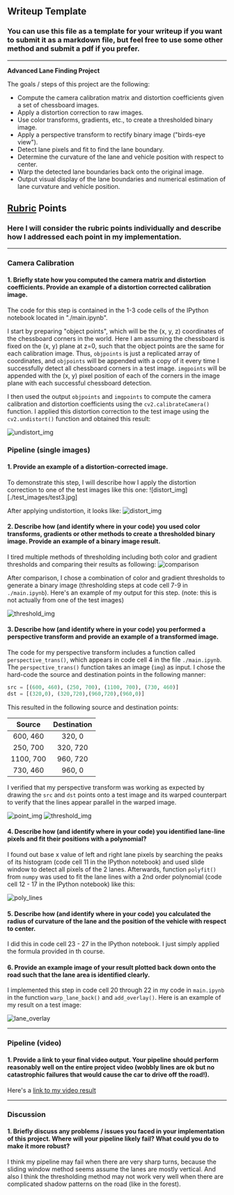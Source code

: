 ## Writeup Template

### You can use this file as a template for your writeup if you want to submit it as a markdown file, but feel free to use some other method and submit a pdf if you prefer.

---

**Advanced Lane Finding Project**

The goals / steps of this project are the following:

* Compute the camera calibration matrix and distortion coefficients given a set of chessboard images.
* Apply a distortion correction to raw images.
* Use color transforms, gradients, etc., to create a thresholded binary image.
* Apply a perspective transform to rectify binary image ("birds-eye view").
* Detect lane pixels and fit to find the lane boundary.
* Determine the curvature of the lane and vehicle position with respect to center.
* Warp the detected lane boundaries back onto the original image.
* Output visual display of the lane boundaries and numerical estimation of lane curvature and vehicle position.

[//]: # (Image References)

[image1]: ./examples/undistort_output.png "Undistorted"
[image2]: ./test_images/test1.jpg "Road Transformed"
[image3]: ./examples/binary_combo_example.jpg "Binary Example"
[image4]: ./examples/warped_straight_lines.jpg "Warp Example"
[image5]: ./examples/color_fit_lines.jpg "Fit Visual"
[image6]: ./examples/example_output.jpg "Output"
[video1]: ./project_video.mp4 "Video"

## [Rubric](https://review.udacity.com/#!/rubrics/571/view) Points

### Here I will consider the rubric points individually and describe how I addressed each point in my implementation.  

---


### Camera Calibration

#### 1. Briefly state how you computed the camera matrix and distortion coefficients. Provide an example of a distortion corrected calibration image.

The code for this step is contained in the 1-3 code cells of the IPython notebook located in "./main.ipynb".

I start by preparing "object points", which will be the (x, y, z) coordinates of the chessboard corners in the world. Here I am assuming the chessboard is fixed on the (x, y) plane at z=0, such that the object points are the same for each calibration image.  Thus, `objpoints` is just a replicated array of coordinates, and `objpoints` will be appended with a copy of it every time I successfully detect all chessboard corners in a test image.  `imgpoints` will be appended with the (x, y) pixel position of each of the corners in the image plane with each successful chessboard detection.  

I then used the output `objpoints` and `imgpoints` to compute the camera calibration and distortion coefficients using the `cv2.calibrateCamera()` function.  I applied this distortion correction to the test image using the `cv2.undistort()` function and obtained this result: 

![undistort_img](./output_images/undistort.PNG)

### Pipeline (single images)

#### 1. Provide an example of a distortion-corrected image.

To demonstrate this step, I will describe how I apply the distortion correction to one of the test images like this one:
![distort_img][./test_images/test3.jpg]

After applying undistortion, it looks like:
![distort_img](./output_images/undistorted_img.png)

#### 2. Describe how (and identify where in your code) you used color transforms, gradients or other methods to create a thresholded binary image.  Provide an example of a binary image result.

I tired multiple methods of thresholding including both color and gradient thresholds and comparing their results as following:
![comparison](./output_images/threshold_compare.PNG)

After comparison, I chose a combination of color and gradient thresholds to generate a binary image (thresholding steps at code cell 7-9 in `./main.ipynb`).  Here's an example of my output for this step.  (note: this is not actually from one of the test images)

![threshold_img](./output_images/threshold_img.png)

#### 3. Describe how (and identify where in your code) you performed a perspective transform and provide an example of a transformed image.

The code for my perspective transform includes a function called `perspective_trans()`, which appears in code cell 4 in the file `./main.ipynb`.  The `perspective_trans()` function takes an image (`img`) as input.  I chose the hard-code the source and destination points in the following manner:

```python
src = [(600, 460), (250, 700), (1100, 700), (730, 460)]
dst = [(320,0), (320,720),(960,720),(960,0)]
```

This resulted in the following source and destination points:

| Source        | Destination   | 
|:-------------:|:-------------:| 
| 600, 460      | 320, 0        | 
| 250, 700      | 320, 720      |
| 1100, 700     | 960, 720      |
| 730, 460      | 960, 0        |

I verified that my perspective transform was working as expected by drawing the `src` and `dst` points onto a test image and its warped counterpart to verify that the lines appear parallel in the warped image.

![point_img](./output_images/point_img.png)
![threshold_img](./output_images/transformed_img.png)

#### 4. Describe how (and identify where in your code) you identified lane-line pixels and fit their positions with a polynomial?

I found out base x value of left and right lane pixels by searching the peaks of its histogram (code cell 11 in the IPython notebook) and used slide window to detect all pixels of the 2 lanes. Afterwards, function `polyfit()` from `numpy` was used to fit the lane lines with a 2nd order polynomial (code cell 12 - 17 in the IPython notebook) like this:

![poly_lines](./output_images/poly_lines.png)

#### 5. Describe how (and identify where in your code) you calculated the radius of curvature of the lane and the position of the vehicle with respect to center.

I did this in code cell 23 - 27 in the IPython notebook. I just simply applied the formula provided in th course.

#### 6. Provide an example image of your result plotted back down onto the road such that the lane area is identified clearly.

I implemented this step in code cell 20 through 22 in my code in `main.ipynb` in the function `warp_lane_back()` and `add_overlay()`.  Here is an example of my result on a test image:

![lane_overlay](./output_images/color_result.png)

---

### Pipeline (video)

#### 1. Provide a link to your final video output.  Your pipeline should perform reasonably well on the entire project video (wobbly lines are ok but no catastrophic failures that would cause the car to drive off the road!).

Here's a [link to my video result](./project_video_result.mp4)

---

### Discussion

#### 1. Briefly discuss any problems / issues you faced in your implementation of this project.  Where will your pipeline likely fail?  What could you do to make it more robust?

I think my pipeline may fail when there are very sharp turns, because the sliding window method seems assume the lanes are mostly vertical. And also I think the thresholding method may not work very well when there are complicated shadow patterns on the road (like in the forest).
